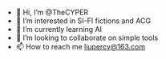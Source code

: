 - 👋 Hi, I’m @TheCYPER
- 👀 I’m interested in SI-FI fictions and ACG
- 🌱 I’m currently learning AI
- 💞️ I’m looking to collaborate on simple tools
- 📫 How to reach me liupercy@163.com

<!---
TheCYPER/TheCYPER is a ✨ special ✨ repository because its `README.md` (this file) appears on your GitHub profile.
You can click the Preview link to take a look at your changes.
--->
